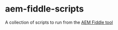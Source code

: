 # aem-fiddle-scripts
A collection of scripts to run from the [AEM Fiddle tool](https://adobe-consulting-services.github.io/acs-aem-tools/features/aem-fiddle/index.html)
